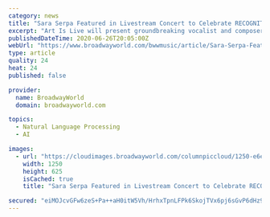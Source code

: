 ```yaml
---
category: news
title: "Sara Serpa Featured in Livestream Concert to Celebrate RECOGNITION"
excerpt: "Art Is Live will present groundbreaking vocalist and composer Sara Serpa in a live-streamed concert at 5 p.m. EDT to celebrate her multimedia masterpiece Recognition. She will be accompanied by guitarist André Matos."
publishedDateTime: 2020-06-26T20:05:00Z
webUrl: "https://www.broadwayworld.com/bwwmusic/article/Sara-Serpa-Featured-in-Livestream-Concert-to-Celebrate-RECOGNITION-20200626"
type: article
quality: 24
heat: 24
published: false

provider:
  name: BroadwayWorld
  domain: broadwayworld.com

topics:
  - Natural Language Processing
  - AI

images:
  - url: "https://cloudimages.broadwayworld.com/columnpiccloud/1250-e6ead5fa7e49404f50ca1f38d7aa4f10.jpg"
    width: 1250
    height: 625
    isCached: true
    title: "Sara Serpa Featured in Livestream Concert to Celebrate RECOGNITION"

secured: "eiMOJcvGFw6zeS+Pa++aH0itW5Vh/HrhxTpnLFPk6SkojTVx6pj6sGvP6dHz9dbKKt8r4irl1fP65F+xTDeY0Dks1Gid3/uIuzoIYehQt+HpMjYUmEGjRkq/iOuByJNx7J/W9n6LkKUgjuT5lpKBsA/Dv7RK85m70jnLndbCOLRYKDTga73bdK2qQNrUT1Msvzf9lfCJA3s8aDjodoTPTe9cFDnUZGGQnBQpEwrL2v98FPwyteAuQzTKNkEJT+xWzpohfql9m6A9cRE80XiFLrCj9eiTxqyYvaPLZbx9MkbDAuK/lzMrDqd2SJS8Sdu6szGggwdc9zcRnCMckV3dUA==;R6S+oSkMOw5zW4+KiXd4tg=="
---
```



